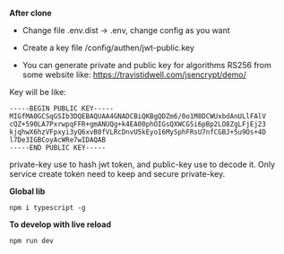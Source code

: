**After clone**

- Change file .env.dist -> .env, change config as you want

- Create a key file /config/authen/jwt-public.key

- You can generate private and public key for algorithms RS256 from some website like: https://travistidwell.com/jsencrypt/demo/

Key will be like:

```
-----BEGIN PUBLIC KEY-----
MIGfMA0GCSqGSIb3DQEBAQUAA4GNADCBiQKBgQDZm6/0o1M8DCWUxbdAnULlFAlV
cQZ+590LA7PxrwpqFFR+gmANUQg+k4EA00phOIGsQXWCGSi6pBp2LO8ZgLFjEj23
kjqhwX6hzVFpxyi3yQ6xvB0fVLRcDnvU5kEyo16MySphFRsU7nfCGBJ+5u9Os+4D
l7De3IGBCoyAcWRe7wIDAQAB
-----END PUBLIC KEY-----
```

private-key use to hash jwt token, and public-key use to decode it. Only service create token need to keep and secure private-key.

**Global lib**

```
npm i typescript -g
```

**To develop with live reload**

```
npm run dev
```
